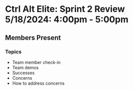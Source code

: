 # Ctrl Alt Elite: Sprint 2 Review <br> 5/18/2024: 4:00pm - 5:00pm

## Members Present



### Topics

- Team member check-in
- Team demos
- Successes
- Concerns
- How to address concerns

